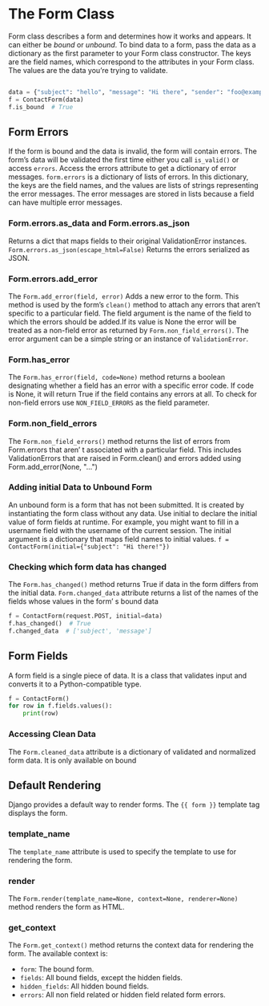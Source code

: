 # The Form Class

Form class describes a form and determines how it works and appears. It can either be _bound_ or _unbound_.
To bind data to a form, pass the data as a dictionary as the first parameter to your Form class constructor.
The keys are the field names, which correspond to the attributes in your Form class.
The values are the data you’re trying to validate.

```python

data = {"subject": "hello", "message": "Hi there", "sender": "foo@example.com", "cc_myself": True}
f = ContactForm(data)
f.is_bound  # True
```

## Form Errors

If the form is bound and the data is invalid, the form will contain errors. The form’s data will be validated the first
time either you call `is_valid()` or access `errors`.
Access the errors attribute to get a dictionary of error messages. `form.errors` is a dictionary of lists of errors.
In this dictionary, the keys are the field names, and the values are lists of strings representing the error
messages. The error messages are stored in lists because a field can have multiple error messages.

### Form.errors.as_data and Form.errors.as_json

Returns a dict that maps fields to their original ValidationError instances.
`Form.errors.as_json(escape_html=False)` Returns the errors serialized as JSON.

### Form.errors.add_error

The `Form.add_error(field, error)` Adds a new error to the form. This method is used by the form’s `clean()` method
to attach any errors that aren’t specific to a particular field. The field argument is the name of the field to which
the errors should be added.If its value is None the error will be treated as a non-field error as returned by
`Form.non_field_errors()`. The error argument can be a simple string or an instance of `ValidationError`.

### Form.has_error

The `Form.has_error(field, code=None)` method returns a boolean designating whether a field has an error with a specific
error code. If code is None,
it will return True if the field contains any errors at all. To check for non-field errors use `NON_FIELD_ERRORS`
as the field parameter.

### Form.non_field_errors

The `Form.non_field_errors()` method returns the list of errors from Form.errors that aren’ t associated with a
particular field. This
includes ValidationErrors that are raised in Form.clean() and errors added using Form.add_error(None, "...")

### Adding initial Data to Unbound Form

An unbound form is a form that has not been submitted. It is created by instantiating the form class without any data.
Use initial to declare the initial value of form fields at runtime. For example, you might want to fill in a
username field with the username of the current session. The initial argument is a dictionary that maps field names
to initial values. `f = ContactForm(initial={"subject": "Hi there!"})`

### Checking which form data has changed

The `Form.has_changed()` method returns True if data in the form differs from the initial data.
`Form.changed_data` attribute returns a list of the names of the fields whose values in the form’ s bound data

```python
f = ContactForm(request.POST, initial=data)
f.has_changed()  # True
f.changed_data  # ['subject', 'message']
```

## Form Fields

A form field is a single piece of data. It is a class that validates input and converts it to a Python-compatible type.

```python
f = ContactForm()
for row in f.fields.values():
    print(row)
```

### Accessing Clean Data

The `Form.cleaned_data` attribute is a dictionary of validated and normalized form data. It is only available on bound

## Default Rendering

Django provides a default way to render forms. The `{{ form }}` template tag displays the form.

### template_name

The `template_name` attribute is used to specify the template to use for rendering the form.

### render

The `Form.render(template_name=None, context=None, renderer=None)` method renders the form as HTML.

### get_context

The `Form.get_context()` method returns the context data for rendering the form.
The available context is:

- `form`: The bound form.
- `fields`: All bound fields, except the hidden fields.
- `hidden_fields`: All hidden bound fields.
- `errors`: All non field related or hidden field related form errors.
